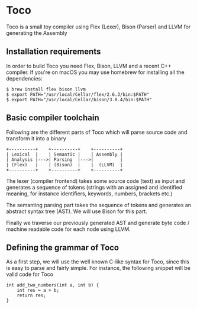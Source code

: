 # Toco
Toco is a small toy compiler using Flex (Lexer), Bison (Parser) and LLVM for 
generating the Assembly

## Installation requirements
In order to build Toco you need Flex, Bison, LLVM and a recent C++ compiler. If
you're on macOS you may use homebrew for installing all the dependencies:

    $ brew install flex bison llvm
    $ export PATH="/usr/local/Cellar/flex/2.6.3/bin:$PATH"
    $ export PATH="/usr/local/Cellar/bison/3.0.4/bin:$PATH"

## Basic compiler toolchain
Following are the different parts of Toco which will parse source code and
transform it into a binary

    +----------+    +----------+    +----------+
    | Lexical  |    | Semantic |    | Assembly |
    | Analysis |--->| Parsing  |--->|          |
    | (Flex)   |    | (Bison)  |    |  (LLVM)  |
    +----------+    +----------+    +----------+

The lexer (compiler frontend) takes some source code (text) as input and
generates a sequence of tokens (strings with an assigned and identified
meaning, for instance identifiers, keywords, numbers, brackets etc.)

The semanting parsing part takes the sequence of tokens and generates an
abstract syntax tree (AST). We will use Bison for this part.

Finally we traverse our previously generated AST and generate byte code /
machine readable code for each node using LLVM.

## Defining the grammar of Toco
As a first step, we will use the well known C-like syntax for Toco, since this
is easy to parse and fairly simple. For instance, the following snippet will be
valid code for Toco

    int add_two_numbers(int a, int b) {
        int res = a + b;
        return res;
    }

